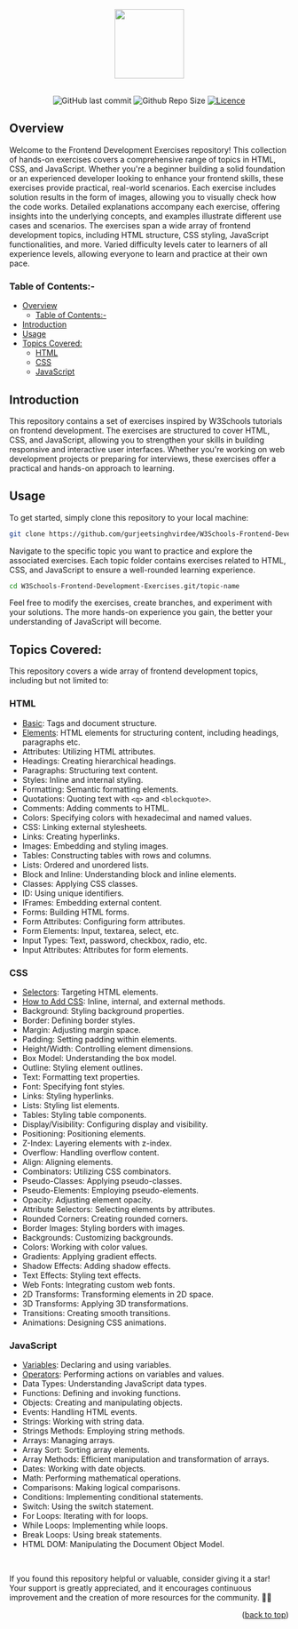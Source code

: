<div id="top" align="center">
  <img src="https://github.com/gurjeetsinghvirdee/W3Schools-JavaScript-Exercises/assets/73753957/54deee37-a961-4b04-9846-143207e598b4" width="125" height="125">
</div>

<br>

<div align="center">

![GitHub last commit](https://img.shields.io/github/last-commit/gurjeetsinghvirdee/W3Schools-Frontend-Development-Exercises?style=for-the-badge&color=green)
![Github Repo Size](https://img.shields.io/github/repo-size/gurjeetsinghvirdee/W3Schools-Frontend-Development-Exercises?style=for-the-badge&color=red)
[![Licence](https://img.shields.io/github/license/gurjeetsinghvirdee/W3Schools-Frontend-Development-Exercises?style=for-the-badge&color=blue)](./LICENSE)

</div>

## Overview

Welcome to the Frontend Development Exercises repository! This collection of hands-on exercises covers a comprehensive range of topics in HTML, CSS, and JavaScript. Whether you're a beginner building a solid foundation or an experienced developer looking to enhance your frontend skills, these exercises provide practical, real-world scenarios. Each exercise includes solution results in the form of images, allowing you to visually check how the code works. Detailed explanations accompany each exercise, offering insights into the underlying concepts, and examples illustrate different use cases and scenarios. The exercises span a wide array of frontend development topics, including HTML structure, CSS styling, JavaScript functionalities, and more. Varied difficulty levels cater to learners of all experience levels, allowing everyone to learn and practice at their own pace.

### Table of Contents:-

- [Overview](#overview)
  - [Table of Contents:-](#table-of-contents-)
- [Introduction](#introduction)
- [Usage](#usage)
- [Topics Covered:](#topics-covered)
  - [HTML](#html)
  - [CSS](#css)
  - [JavaScript](#javascript)
  
## Introduction
This repository contains a set of exercises inspired by W3Schools tutorials on frontend development. The exercises are structured to cover HTML, CSS, and JavaScript, allowing you to strengthen your skills in building responsive and interactive user interfaces. Whether you're working on web development projects or preparing for interviews, these exercises offer a practical and hands-on approach to learning.

## Usage
To get started, simply clone this repository to your local machine:

```bash
git clone https://github.com/gurjeetsinghvirdee/W3Schools-Frontend-Development-Exercises.git
```

Navigate to the specific topic you want to practice and explore the associated exercises. Each topic folder contains exercises related to HTML, CSS, and JavaScript to ensure a well-rounded learning experience.

```bash
cd W3Schools-Frontend-Development-Exercises.git/topic-name
```

Feel free to modify the exercises, create branches, and experiment with your solutions. The more hands-on experience you gain, the better your understanding of JavaScript will become.

## Topics Covered:
This repository covers a wide array of frontend development topics, including but not limited to:

### HTML

- [Basic](./HTML/Basic/): Tags and document structure.
- [Elements](./HTML/Elements/): HTML elements for structuring content, including headings, paragraphs etc.
- Attributes: Utilizing HTML attributes.
- Headings: Creating hierarchical headings.
- Paragraphs: Structuring text content.
- Styles: Inline and internal styling.
- Formatting: Semantic formatting elements.
- Quotations: Quoting text with `<q>` and `<blockquote>`.
- Comments: Adding comments to HTML.
- Colors: Specifying colors with hexadecimal and named values.
- CSS: Linking external stylesheets.
- Links: Creating hyperlinks.
- Images: Embedding and styling images.
- Tables: Constructing tables with rows and columns.
- Lists: Ordered and unordered lists.
- Block and Inline: Understanding block and inline elements.
- Classes: Applying CSS classes.
- ID: Using unique identifiers.
- IFrames: Embedding external content.
- Forms: Building HTML forms.
- Form Attributes: Configuring form attributes.
- Form Elements: Input, textarea, select, etc.
- Input Types: Text, password, checkbox, radio, etc.
- Input Attributes: Attributes for form elements.

### CSS

- [Selectors](./CSS/Selectors/): Targeting HTML elements.
- [How to Add CSS](./CSS/How-to-add-CSS): Inline, internal, and external methods.
- Background: Styling background properties.
- Border: Defining border styles.
- Margin: Adjusting margin space.
- Padding: Setting padding within elements.
- Height/Width: Controlling element dimensions.
- Box Model: Understanding the box model.
- Outline: Styling element outlines.
- Text: Formatting text properties.
- Font: Specifying font styles.
- Links: Styling hyperlinks.
- Lists: Styling list elements.
- Tables: Styling table components.
- Display/Visibility: Configuring display and visibility.
- Positioning: Positioning elements.
- Z-Index: Layering elements with z-index.
- Overflow: Handling overflow content.
- Align: Aligning elements.
- Combinators: Utilizing CSS combinators.
- Pseudo-Classes: Applying pseudo-classes.
- Pseudo-Elements: Employing pseudo-elements.
- Opacity: Adjusting element opacity.
- Attribute Selectors: Selecting elements by attributes.
- Rounded Corners: Creating rounded corners.
- Border Images: Styling borders with images.
- Backgrounds: Customizing backgrounds.
- Colors: Working with color values.
- Gradients: Applying gradient effects.
- Shadow Effects: Adding shadow effects.
- Text Effects: Styling text effects.
- Web Fonts: Integrating custom web fonts.
- 2D Transforms: Transforming elements in 2D space.
- 3D Transforms: Applying 3D transformations.
- Transitions: Creating smooth transitions.
- Animations: Designing CSS animations.

### JavaScript

- [Variables](./JavaScript/Variables): Declaring and using variables.
- [Operators](./JavaScript/Operators/): Performing actions on variables and values.
- Data Types: Understanding JavaScript data types.
- Functions: Defining and invoking functions.
- Objects: Creating and manipulating objects.
- Events: Handling HTML events.
- Strings: Working with string data.
- Strings Methods: Employing string methods.
- Arrays: Managing arrays.
- Array Sort: Sorting array elements.
- Array Methods: Efficient manipulation and transformation of arrays.
- Dates: Working with date objects.
- Math: Performing mathematical operations.
- Comparisons: Making logical comparisons.
- Conditions: Implementing conditional statements.
- Switch: Using the switch statement.
- For Loops: Iterating with for loops.
- While Loops: Implementing while loops.
- Break Loops: Using break statements.
- HTML DOM: Manipulating the Document Object Model.

<br>

If you found this repository helpful or valuable, consider giving it a star! 
Your support is greatly appreciated, and it encourages continuous improvement and the creation of more resources for the community. 🌟✨

<p align="right">(<a href="#top">back to top</a>)</p>
